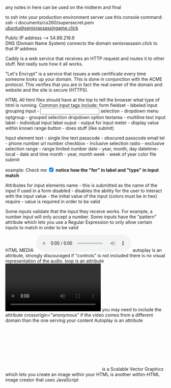 any notes in here can be used on the midterm and final

to ssh into your production environment server use this console command:<br>
ssh -i documents/cs260/supersecret.pem ubuntu@seniorassassingame.click

Public IP address --> 54.89.219.9 <br>
DNS (Domain Name System) connects the domain seniorassasin.click to that IP address 

Caddy is a web service that receives an HTTP request and routes it to other stuff. Not really sure how it all works. 

"Let's Encrypt" is a service that issues a web certificate every time someone looks up your domain. This is done in conjunction with the ACME protocol. This verifies that you are in fact the real owner of the domain and website and the site is secure (HTTPS).<br>


HTML
All html files should have <!DOCTYPE html> at the top to tell the browser what type of html is running.
Common input tags include:
    form 
    fieldset - labeled input grouping
    input - <input type="">
    selection - dropdown menu
    optgroup - grouped selection dropdown
        option
    textarea - multiline text input
    label - individual input label
    ouput - output for input
    meter - display value within known range
    button - does stuff (like submit)

Input element
    text - single line text
    passcode - obscured passcode
    email 
    tel - phone number
    url 
    number
    checkbox - inclusive selection
    radio - exclusive selection
    range - range limited number
    date - year, month, day
    datetime-local - date and time
    month - year, month
    week - week of year
    color
    file
    submit

example: 
<label for="checkbox1">Check me</label> <input type="checkbox" name="varCheckbox" value="checkbox1" checked />
**notice how the "for" in label and "type" in input match**


Attributes for input elements
    name - this is submitted as the name of the input if used in a form
    disabled - disables the ability for the user to interact with the input
    value - the initial value of the input (colors must be in hex)
    require - value is required in order to be valid

Some inputs validate that the input they receive works. For example, a number input will only accept a number.
Some inputs have the "pattern" attribute which lets you use a Regular Expression to only allow certain inputs to match in order to be valid

HTML MEDIA
<img src="">
<audio controls src=""></audio>
    autoplay is an attribute, strongly discouraged
    if "controls" is not included there is no visual representation of the audio. 
    loop is an attribute
<video controls scr=""></video>
    you may need to include the attribute crossorigin="anonymous" if the video comes from a different domain than the one serving your content
    Autoplay is an attribute
<svg></svg> is a Scalable Vector Graphics which lets you create an image within your HTML
<canvas> is another within-HTML image creator that uses JavaScript

